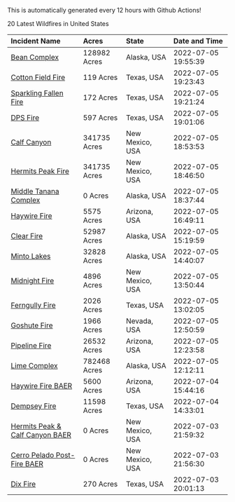 This is automatically generated every 12 hours with Github Actions!

20 Latest Wildfires in United States

 | Incident Name | Acres | State | Date and Time |
|:---|:---|:---|:---|
| [Bean Complex](https://inciweb.nwcg.gov/incident/8183/) | 128982 Acres | Alaska, USA | 2022-07-05 19:55:39 |
| [Cotton Field Fire](https://inciweb.nwcg.gov/incident/8200/) | 119 Acres | Texas, USA | 2022-07-05 19:23:43 |
| [Sparkling Fallen Fire](https://inciweb.nwcg.gov/incident/8202/) | 172 Acres | Texas, USA | 2022-07-05 19:21:24 |
| [DPS Fire](https://inciweb.nwcg.gov/incident/8198/) | 597 Acres | Texas, USA | 2022-07-05 19:01:06 |
| [Calf Canyon](https://inciweb.nwcg.gov/incident/8069/) | 341735 Acres | New Mexico, USA | 2022-07-05 18:53:53 |
| [Hermits Peak Fire](https://inciweb.nwcg.gov/incident/8049/) | 341735 Acres | New Mexico, USA | 2022-07-05 18:46:50 |
| [Middle Tanana Complex](https://inciweb.nwcg.gov/incident/8201/) | 0 Acres | Alaska, USA | 2022-07-05 18:37:44 |
| [Haywire Fire](https://inciweb.nwcg.gov/incident/8155/) | 5575 Acres | Arizona, USA | 2022-07-05 16:49:11 |
| [Clear Fire](https://inciweb.nwcg.gov/incident/8178/) | 52987 Acres | Alaska, USA | 2022-07-05 15:19:59 |
| [Minto Lakes](https://inciweb.nwcg.gov/incident/8182/) | 32828 Acres | Alaska, USA | 2022-07-05 14:40:07 |
| [Midnight Fire](https://inciweb.nwcg.gov/incident/8147/) | 4896 Acres | New Mexico, USA | 2022-07-05 13:50:44 |
| [Ferngully Fire](https://inciweb.nwcg.gov/incident/8199/) | 2026 Acres | Texas, USA | 2022-07-05 13:02:05 |
| [Goshute Fire](https://inciweb.nwcg.gov/incident/8180/) | 1966 Acres | Nevada, USA | 2022-07-05 12:50:59 |
| [Pipeline Fire](https://inciweb.nwcg.gov/incident/8152/) | 26532 Acres | Arizona, USA | 2022-07-05 12:23:58 |
| [Lime Complex](https://inciweb.nwcg.gov/incident/8173/) | 782468 Acres | Alaska, USA | 2022-07-05 12:12:11 |
| [Haywire Fire BAER](https://inciweb.nwcg.gov/incident/8179/) | 5600 Acres | Arizona, USA | 2022-07-04 15:44:16 |
| [Dempsey Fire](https://inciweb.nwcg.gov/incident/8174/) | 11598 Acres | Texas, USA | 2022-07-04 14:33:01 |
| [Hermits Peak & Calf Canyon BAER](https://inciweb.nwcg.gov/incident/8104/) | 0 Acres | New Mexico, USA | 2022-07-03 21:59:32 |
| [Cerro Pelado Post-Fire BAER](https://inciweb.nwcg.gov/incident/8118/) | 0 Acres | New Mexico, USA | 2022-07-03 21:56:30 |
| [Dix Fire](https://inciweb.nwcg.gov/incident/8197/) | 270 Acres | Texas, USA | 2022-07-03 20:01:13 |
